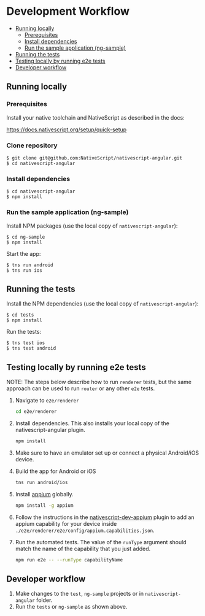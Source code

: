 # Development Workflow

<!-- TOC depthFrom:2 -->

- [Running locally](#running-locally)
    - [Prerequisites](#prerequisites)
    - [Install dependencies](#install-dependencies)
    - [Run the sample application (ng-sample)](#run-the-sample-application-ng-sample)
- [Running the tests](#running-the-tests)
- [Testing locally by running e2e tests](#testing-locally-by-running-e2e-tests)
- [Developer workflow](#developer-workflow)

<!-- /TOC -->

## Running locally

### Prerequisites

Install your native toolchain and NativeScript as described in the docs:

https://docs.nativescript.org/setup/quick-setup

### Clone repository

```
$ git clone git@github.com:NativeScript/nativescript-angular.git
$ cd nativescript-angular
```

### Install dependencies

```
$ cd nativescript-angular
$ npm install
```

### Run the sample application (ng-sample)

Install NPM packages (use the local copy of `nativescript-angular`):
```
$ cd ng-sample
$ npm install
```

Start the app:

```
$ tns run android
$ tns run ios
```

## Running the tests

Install the NPM dependencies (use the local copy of `nativescript-angular`):
```
$ cd tests
$ npm install
```

Run the tests:

```
$ tns test ios
$ tns test android
```

## Testing locally by running e2e tests

NOTE: The steps below describe how to run `renderer` tests, but the same approach can be used to run `router` or any other `e2e` tests.

1. Navigate to `e2e/renderer`
    ``` bash
    cd e2e/renderer
    ```

2. Install dependencies. This also installs your local copy of the nativescript-angular plugin.
    ``` bash
    npm install
    ```
3. Make sure to have an emulator set up or connect a physical Android/iOS device.

4. Build the app for Android or iOS
    ```bash
    tns run android/ios
    ```

5. Install [appium](http://appium.io/) globally.
    ``` bash
    npm install -g appium
    ```

6. Follow the instructions in the [nativescript-dev-appium](https://github.com/nativescript/nativescript-dev-appium#custom-appium-capabilities) plugin to add an appium capability for your device inside `./e2e/renderer/e2e/config/appium.capabilities.json`.

7. Run the automated tests. The value of the `runType` argument should match the name of the capability that you just added.
    ``` bash
    npm run e2e -- --runType capabilityName
    ```

## Developer workflow

1. Make changes to the `test`, `ng-sample` projects or in `nativescript-angular` folder.
2. Run the `tests` or `ng-sample` as shown above.
